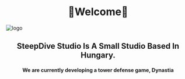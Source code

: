 <h1 align="center">👋Welcome👋</h1>

![logo](https://github.com/user-attachments/assets/799ac9bb-e4d5-4b9b-a44b-c72108ddffda)

<h2 align="center">SteepDive Studio Is A Small Studio Based In Hungary.</h2>

<h4 align="center">We are currently developing a tower defense game, Dynastia</h4>


